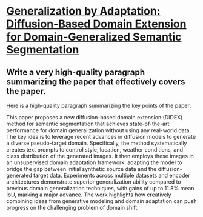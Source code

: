 # [Generalization by Adaptation: Diffusion-Based Domain Extension for   Domain-Generalized Semantic Segmentation](https://arxiv.org/abs/2312.01850)

## Write a very high-quality paragraph summarizing the paper that effectively covers the paper.

 Here is a high-quality paragraph summarizing the key points of the paper:

This paper proposes a new diffusion-based domain extension (DIDEX) method for semantic segmentation that achieves state-of-the-art performance for domain generalization without using any real-world data. The key idea is to leverage recent advances in diffusion models to generate a diverse pseudo-target domain. Specifically, the method systematically creates text prompts to control style, location, weather conditions, and class distribution of the generated images. It then employs these images in an unsupervised domain adaptation framework, adapting the model to bridge the gap between initial synthetic source data and the diffusion-generated target data. Experiments across multiple datasets and encoder architectures demonstrate superior generalization ability compared to previous domain generalization techniques, with gains of up to 11.8% mean IoU, marking a major advance. The work highlights how creatively combining ideas from generative modeling and domain adaptation can push progress on the challenging problem of domain shift.
